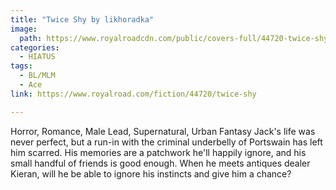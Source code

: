 ```yaml
---
title: "Twice Shy by likhoradka"
image:
  path: https://www.royalroadcdn.com/public/covers-full/44720-twice-shy.jpg
categories:
  - HIATUS
tags:
  - BL/MLM
  - Ace
link: https://www.royalroad.com/fiction/44720/twice-shy

---
```

Horror, Romance, Male Lead, Supernatural, Urban Fantasy
Jack's life was never perfect, but a run-in with the criminal underbelly of Portswain has left him scarred. His memories are a patchwork he'll happily ignore, and his small handful of friends is good enough. When he meets antiques dealer Kieran, will he be able to ignore his instincts and give him a chance?
